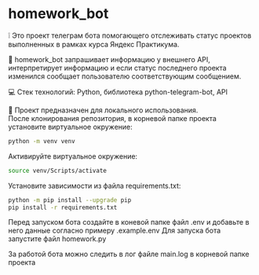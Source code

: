 # homework_bot
:grey_exclamation: Это проект телеграм бота помогающего отслеживать статус проектов выполненных в рамках курса Яндекс Практикума.

:crystal_ball: homework_bot запрашивает информацию у внешнего API, интерпретирует информацию и если статус последнего проекта изменился сообщает пользователю соответствующим сообщением.

:computer: Стек технологий: Python, библиотека python-telegram-bot, API

:rocket: Проект предназначен для локального использования.  
После клонирования репозитория, в корневой папке проекта установите виртуальное окружение:  
```bash
python -m venv venv  
```
Активируйте виртуальное окружение: 
```bash 
source venv/Scripts/activate 
``` 

Установите зависимости из файла requirements.txt:  
```bash
python -m pip install --upgrade pip  
pip install -r requirements.txt  
``` 

Перед запуском бота создайте в коневой папке файл .env и добавьте в него данные согласно примеру .example.env
Для запуска бота запустите файл homework.py

За работой бота можно следить в лог файле main.log в корневой папке проекта